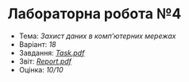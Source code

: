 # Лабораторна робота №4

- Тема: *Захист даних в комп’ютерних мережах*
- Варіант: *18*
- Завдання: [*Task.pdf*](./Task.pdf)
- Звіт: [*Report.pdf*](./Report.pdf)
- Оцінка: *10/10*